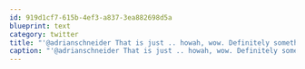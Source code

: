 ```yaml
---
id: 919d1cf7-615b-4ef3-a837-3ea882698d5a
blueprint: text
category: twitter
title: "'@adrianschneider That is just .. howah, wow. Definitely something a programmer would draw and be proud of."
caption: "'@adrianschneider That is just .. howah, wow. Definitely something a programmer would draw and be proud of."
---
```

